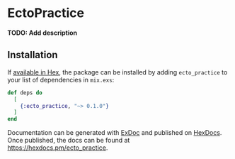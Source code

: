 # EctoPractice

**TODO: Add description**

## Installation

If [available in Hex](https://hex.pm/docs/publish), the package can be installed
by adding `ecto_practice` to your list of dependencies in `mix.exs`:

```elixir
def deps do
  [
    {:ecto_practice, "~> 0.1.0"}
  ]
end
```

Documentation can be generated with [ExDoc](https://github.com/elixir-lang/ex_doc)
and published on [HexDocs](https://hexdocs.pm). Once published, the docs can
be found at <https://hexdocs.pm/ecto_practice>.

